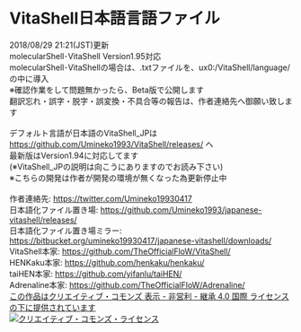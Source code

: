 # VitaShell日本語言語ファイル
2018/08/29 21:21(JST)更新<br>
molecularShell･VitaShell Version1.95対応<br>
molecularShell･VitaShellの場合は、.txtファイルを、ux0:/VitaShell/language/ の中に導入<br>
※確認作業をして問題無かったら、Beta版で公開します<br>
翻訳忘れ・誤字・脱字・誤変換・不具合等の報告は、作者連絡先へ御願い致します<br><br>
デフォルト言語が日本語のVitaShell_JPは https://github.com/Umineko1993/VitaShell/releases/ へ<br>
最新版はVersion1.94に対応してます<br>
(※VitaShell_JPの説明は向こうにありますのでお読み下さい)<br>
※こちらの開発は作者が開発の環境が無くなった為更新停止中<br><br>
作者連絡先: https://twitter.com/Umineko19930417<br>
日本語化ファイル置き場: https://github.com/Umineko1993/japanese-vitashell/releases/<br>
日本語化ファイル置き場ミラー: https://bitbucket.org/umineko19930417/japanese-vitashell/downloads/<br>
VitaShell本家: https://github.com/TheOfficialFloW/VitaShell/<br>
HENKaku本家: https://github.com/henkaku/henkaku/<br>
taiHEN本家: https://github.com/yifanlu/taiHEN/<br>
Adrenaline本家: https://github.com/TheOfficialFloW/Adrenaline/<br>
<a rel = "license" href = "https://creativecommons.org/licenses/by-nc-sa/4.0/">この作品はクリエイティブ・コモンズ 表示 - 非営利 - 継承 4.0 国際 ライセンスの下に提供されています</a><br>
<a rel = "license" href="https://creativecommons.org/licenses/by-nc-sa/4.0/">
<img alt = "クリエイティブ・コモンズ・ライセンス" style = "border-width:0" src = "https://i.creativecommons.org/l/by-nc-sa/4.0/88x31.png" /></a>